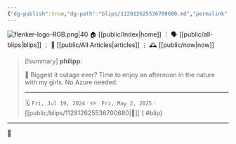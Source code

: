 ```yaml
---
{"dg-publish":true,"dg-path":"blips/112812625536700680.md","permalink":"/blips/112812625536700680/","title":"philipp on mastodon @ 2024-07-19"}
---
```



<div class="transclusion internal-embed is-loaded"><div class="markdown-embed">




![flenker-logo-RGB.png|40](/img/user/attachments/flenker-logo-RGB.png)
🏠 [[public/Index\|home]]  ⋮ 🗣️ [[public/all-blips\|blips]] ⋮  📝 [[public/All Articles\|articles]]  ⋮ 🕰️ [[public/now\|now]]


</div></div>


> [!summary] **philipp**:
>
> 🌲 Biggest it outage ever? Time to enjoy an afternoon in the nature with my girls. No Azure needed.
> - - -
>
> 🗓️ <code>Fri, Jul 19, 2024</code>  · ✏️ <code> Fri, May 2, 2025</code>  · [[public/blips/112812625536700680\|🔗]]
{ #blip}


- - -

 👾
